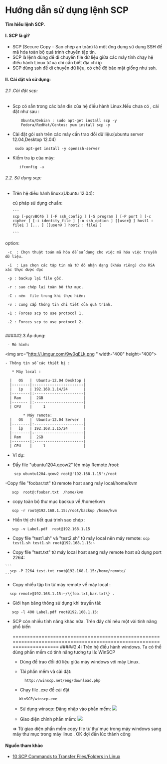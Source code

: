 Hướng dẫn sử dụng lệnh SCP
==========
#### Tìm hiểu lệnh SCP.

#### I. SCP là gì?
- SCP (Secure Copy – Sao chép an toàn) là một ứng dụng sử dụng SSH để mã hóa toàn bộ quá trình chuyển tập tin.
- SCP  là lệnh dùng để di chuyển file dữ liệu giữa các máy tính chạy hệ điều hành Linux từ xa chỉ cần biết địa chỉ ip
- SCP dùng ssh để di chuyển dữ liệu, có chế độ bảo mật giống như ssh.

#### II. Cài đặt và sử dụng:

###### 2.1 .Cài đặt scp:

- Scp có sẵn trong các bản dis của hệ điều hành Linux.Nếu chưa có , cài đặt như sau :
    
```
       Ubuntu/Debian : sudo apt-get install scp -y
       Fedora/RedHat/Centos: yum install scp -y
```
    
- Cài đặt gói ssh trên các máy cần trao đổi dữ liệu:(ubuntu server 12.04,Desktop 12.04)
    
     ```
      sudo apt-get install -y openssh-server
     ```
     
- Kiểm tra ip của máy:
   
    ````
       ifconfig -a 
    ````
   
###### 2.2. Sử dụng scp:
 * Trên hệ điều hành linux:(Ubuntu 12.04):
     
      cú pháp sử dụng chuẩn:

       ```
       scp [-pqrvBC46 ] [-F ssh_config ] [-S program ] [-P port ] [-c cipher ] [-i identity_file ] [-o ssh_option ] [[user@ ] host1 : file1 ] [... ] [[user@ ] host2 : file2 ]
       
       ```
  option:
   ```
    -c  : Chọn thuật toán mã hóa để sử dụng cho việc mã hóa việc truyền dữ liệu.
   
    -i  : Lựa chọn các tập tin mà từ đó nhận dạng (khóa riêng) cho RSA xác thực được đọc
	
    -p : backup lại file gốc.
	
    -r : sao chép lại toàn bộ thư mục.
    
    -C : nén  file trong khi thực hiện:
	   
    -v : cung cấp thông tin chi tiết của quá trình.
    
    -1 : Forces scp to use protocol 1.
   
    -2 : Forces scp to use protocol 2.
    
   ```
 

 #####2.3.Áp dụng:
  
     - Mô hình:
	   
<img src="http://i.imgur.com/9w0qELk.png " width-"400" height="400"> 
		 
    - Thông tin số các thiết bị :
    
  ```    
     * Máy local :
       
	|   OS   |  Ubuntu-12.04 Desktop |
	|--------|:----------------------|
	|   ip   | 192.168.1.14/24       |
	|--------|:----------------------|
	| Ram    |  2GB                  |
	|------- |:----------------------|
	| CPU    |     1                 |
	        
	      * Máy remote: 
	|   OS   |  Ubuntu-12.04 Server  |
	|--------|:----------------------|
	|   ip   | 192.168.1.15/24       |
	|--------|:----------------------|
	| Ram    |  2GB                  |
	|--------|:----------------------|
	| CPU    |     1                 |
   ```

  * Ví dụ:
  
   - Đẩy file "ubuntu1204.qcow2" lên máy Remote /root:
   ```
       scp ubuntu1204.qcow2 root@'192.168.1.15':/root
   ```
   -Copy  file "foobar.txt" từ remote host sang máy local/home/kvm
   
   ```
      scp  root@:foobar.txt  /home/kvm
   ```

   - copy toàn bộ thư mục backup về /home/kvm
   ```
      scp -r root@192.168.1.15:/root/backup /home/kvm
   ```

   - Hiển thị chi tiết quá trình sao chép : 
   ```
      scp -v Label.pdf  root@192.168.1.15
   ```

   - Copy file "test1.sh" và  "test2.sh" từ máy local nên máy remote:
    ```
       scp test1.sh test1.sh root@192.168.1.15:~
    ```

   - Copy file "test.txt" từ máy local host sang máy  remote host sử dụng port 2264:
   
    ```
      scp -P 2264 test.txt root@192.168.1.15:/home/remote/
    ```

   - Copy nhiều tập tin từ máy remote về máy local : 
   ```
     scp remote@192.168.1.15:~/\{foo.txt,bar.txt\} .
   ```

   - Giới hạn băng thông sử dụng khi truyền tải:
   ````
      scp -l 400 Label.pdf root@192.168.1.15:
   ````

* SCP còn nhiều tính năng khác nữa. Trên đây chỉ nêu một vài tính năng phổ biến
 
   ======================================================================================================================
#####2.4:  Trên hệ điều hành windows. Ta có thể dùng phần mềm có tính năng tương tự là: WinSCP
   - Dùng để trao đổi dữ liệu giữa máy windows với máy Linux.
   - Tải phần mềm và cài đặt:
   
     ```
	   http://winscp.net/eng/download.php
	 ```
	- Chạy file .exe để  cài đặt
	 ```
	    WinSCP/winscp.exe
     ```

	
  - Sử dụng winscp: 
      Đăng nhập vào phần mềm:
	   <img src="http://i.imgur.com/gIdXo3C.png">


  - Giao diện chính phần mềm:
          <img src="http://i.imgur.com/NqimEhz.png">


   => Từ giao diện phần mềm copy file từ thư mục trong  máy windows sang máy thư mục trong máy linux . OK đợi đến lúc thành công
#### Nguồn tham khảo 
- [10 SCP Commands to Transfer Files/Folders in Linux](http://www.tecmint.com/scp-commands-examples)


